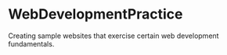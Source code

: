 # WebDevelopmentPractice
Creating sample websites that exercise certain web development fundamentals.
